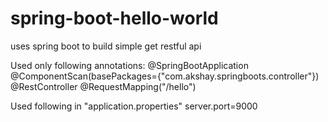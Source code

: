 # spring-boot-hello-world
uses spring boot to build simple get restful api

Used only following annotations:
@SpringBootApplication
@ComponentScan(basePackages={"com.akshay.springboots.controller"})
@RestController
@RequestMapping("/hello")

Used following in "application.properties"
server.port=9000
